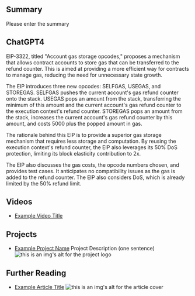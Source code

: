 ## Summary

Please enter the summary

## ChatGPT4

EIP-3322, titled "Account gas storage opcodes," proposes a mechanism that allows contract accounts to store gas that can be transferred to the refund counter. This is aimed at providing a more efficient way for contracts to manage gas, reducing the need for unnecessary state growth.

The EIP introduces three new opcodes: SELFGAS, USEGAS, and STOREGAS. SELFGAS pushes the current account's gas refund counter onto the stack. USEGAS pops an amount from the stack, transferring the minimum of this amount and the current account's gas refund counter to the execution context's refund counter. STOREGAS pops an amount from the stack, increases the current account's gas refund counter by this amount, and costs 5000 plus the popped amount in gas.

The rationale behind this EIP is to provide a superior gas storage mechanism that requires less storage and computation. By reusing the execution context's refund counter, the EIP also leverages its 50% DoS protection, limiting its block elasticity contribution to 2x.

The EIP also discusses the gas costs, the opcode numbers chosen, and provides test cases. It anticipates no compatibility issues as the gas is added to the refund counter. The EIP also considers DoS, which is already limited by the 50% refund limit.

## Videos

- [Example Video Title](https://www.youtube.com/watch?v=TDGq4aeevgY)

## Projects

- [Example Project Name](https://xxxx.xxx/xxxxx) Project Description (one sentence) ![this is an img's alt for the project logo](https://xxxx.xxx/project-logo.xxx)

## Further Reading

- [Example Article Title](https://xxxx.xxx/xxxxx) ![this is an img's alt for the article cover](https://xxxx.xxx/article-cover.xxx)
